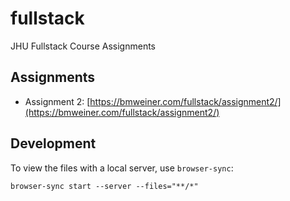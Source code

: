 # fullstack

JHU Fullstack Course Assignments


## Assignments

* Assignment 2: [https://bmweiner.com/fullstack/assignment2/](https://bmweiner.com/fullstack/assignment2/)

## Development

To view the files with a local server, use `browser-sync`:

    browser-sync start --server --files="**/*"
